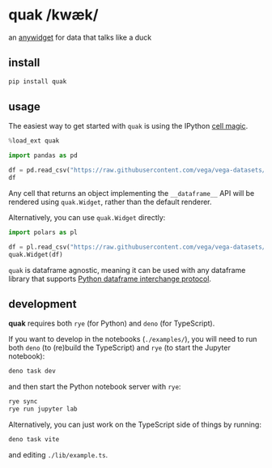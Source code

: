 # quak /kwæk/

an [anywidget](https://github.com/manzt/anywidget) for data that talks like a
duck

## install

```sh
pip install quak
```

## usage

The easiest way to get started with `quak` is using the IPython
[cell magic](https://ipython.readthedocs.io/en/stable/interactive/magics.html).

```python
%load_ext quak
```

```python
import pandas as pd

df = pd.read_csv("https://raw.githubusercontent.com/vega/vega-datasets/main/data/airports.csv")
df
```

Any cell that returns an object implementing the `__dataframe__` API will be
rendered using `quak.Widget`, rather than the default renderer.

Alternatively, you can use `quak.Widget` directly:

```python
import polars as pl

df = pl.read_csv("https://raw.githubusercontent.com/vega/vega-datasets/main/data/airports.csv")
quak.Widget(df)
```

`quak` is dataframe agnostic, meaning it can be used with any dataframe library
that supports
[Python dataframe interchange protocol](https://data-apis.org/dataframe-protocol/latest/purpose_and_scope.html).

## development

**quak** requires both `rye` (for Python) and `deno` (for TypeScript).

If you want to develop in the notebooks (`./examples/`), you will need to 
run both `deno` (to (re)build the TypeScript) and `rye` (to start the Jupyter notebook):

```sh
deno task dev
```

and then start the Python notebook server with `rye`:

```sh
rye sync
rye run jupyter lab
```

Alternatively, you can just work on the TypeScript side of things by running:

```sh
deno task vite
```

and editing `./lib/example.ts`.
